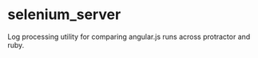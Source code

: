# selenium_server

Log processing utility for comparing angular.js runs across protractor and ruby.

